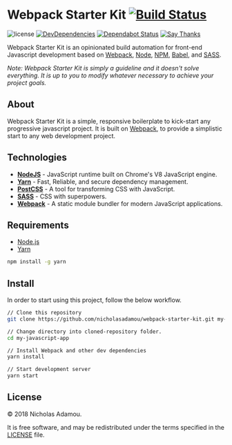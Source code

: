 # Webpack Starter Kit [![Build Status](https://travis-ci.org/nicholasadamou/webpack-starter-kit.svg?branch=master)](https://travis-ci.org/nicholasadamou/webpack-starter-kit)

![license](https://img.shields.io/apm/l/vim-mode.svg)
[![DevDependencies](https://img.shields.io/david/dev/nicholasadamou/webpack-starter-kit.svg?style=flat-square)](https://david-dm.org/nicholasadamou/webpack-starter-kit#info=devDependencies)
[![Dependabot Status](https://api.dependabot.com/badges/status?host=github&repo=nicholasadamou/webpack-starter-kit)](https://dependabot.com)
[![Say Thanks](https://img.shields.io/badge/say-thanks-ff69b4.svg)](https://saythanks.io/to/NicholasAdamou)

Webpack Starter Kit is an opinionated build automation for front-end Javascript development based on [Webpack](https://webpack.js.org/), [Node](https://nodejs.org/), [NPM](https://www.npmjs.com/), [Babel](https://babeljs.io/), and [SASS](http://sass-lang.com/).

*Note: Webpack Starter Kit is simply a guideline and it doesn't solve everything. It is up to you to modify whatever necessary to achieve your project goals.*

## About
Webpack Starter Kit is a simple, responsive boilerplate to kick-start any progressive javascript project.
It is built on [Webpack](https://webpack.js.org/), to provide a simplistic start to any web development project.

## Technologies

- [**NodeJS**](https://nodejs.org) - JavaScript runtime built on Chrome's V8 JavaScript engine.
- [**Yarn**](https://yarnpkg.com/en/docs/install) - Fast, Reliable, and secure dependency management.
- [**PostCSS**](http://postcss.org/) - A tool for transforming CSS with JavaScript.
- [**SASS**](http://sass-lang.com) - CSS with superpowers.
- [**Webpack**](https://webpack.js.org/) - A static module bundler for modern JavaScript applications.

## Requirements

- [Node.js](https://nodejs.org/en/)
- [Yarn](https://yarnpkg.com/en/docs/install)

```bash
npm install -g yarn
```

## Install
In order to start using this project, follow the below workflow.

```bash
// Clone this repository
git clone https://github.com/nicholasadamou/webpack-starter-kit.git my-javascript-app

// Change directory into cloned-repository folder.
cd my-javascript-app

// Install Webpack and other dev dependencies
yarn install

// Start development server
yarn start
```

## License

© 2018 Nicholas Adamou.

It is free software, and may be redistributed under the terms specified in the [LICENSE] file.

[LICENSE]: LICENSE
